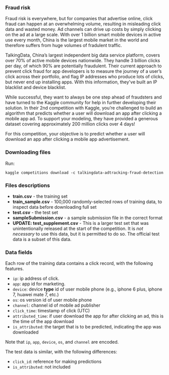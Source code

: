 ### Fraud risk ###

Fraud risk is everywhere, but for companies that advertise online, click fraud can happen at an overwhelming volume, resulting in misleading click data and wasted money. Ad channels can drive up costs by simply clicking on the ad at a large scale. With over 1 billion smart mobile devices in active use every month, China is the largest mobile market in the world and therefore suffers from huge volumes of fradulent traffic.

TalkingData, China’s largest independent big data service platform, covers over 70% of active mobile devices nationwide. They handle 3 billion clicks per day, of which 90% are potentially fraudulent. Their current approach to prevent click fraud for app developers is to measure the journey of a user’s click across their portfolio, and flag IP addresses who produce lots of clicks, but never end up installing apps. With this information, they've built an IP blacklist and device blacklist.

While successful, they want to always be one step ahead of fraudsters and have turned to the Kaggle community for help in further developing their solution. In their 2nd competition with Kaggle, you’re challenged to build an algorithm that predicts whether a user will download an app after clicking a mobile app ad. To support your modeling, they have provided a generous dataset covering approximately 200 million clicks over 4 days!

For this competition, your objective is to predict whether a user will download an app after clicking a mobile app advertisement.

### Downloading files ###
 
Run:
```shell
kaggle competitions download -c talkingdata-adtracking-fraud-detection
```

### Files descriptions ###

- **train.csv** - the training set
- **train_sample.csv** - 100,000 randomly-selected rows of training data, to inspect data before downloading full set
- **test.csv** - the test set
- **sampleSubmission.csv** - a sample submission file in the correct format
- **UPDATE: test_supplement.csv** - This is a larger test set that was unintentionally released at the start of the competition. It is *not necessary* to use this data, but it is permitted to do so. The official test data is a subset of this data.


### Data fields ###

Each row of the training data contains a click record, with the following features.

- `ip`: ip address of click.
- `app`: app id for marketing.
- `device`: device **type** id of user mobile phone (e.g., iphone 6 plus, iphone 7, huawei mate 7, etc.)
- `os`: os version id of user mobile phone
- `channel`: channel id of mobile ad publisher
- `click_time`: timestamp of click (UTC)
- `attributed_time`: if user download the app for after clicking an ad, this is the time of the app download
- `is_attributed`: the target that is to be predicted, indicating the app was downloaded

Note that `ip`, `app`, `device`, `os`, and `channel` are encoded.

The test data is similar, with the following differences:

- `click_id`: reference for making predictions
- `is_attributed`: not included
